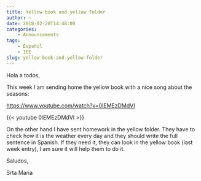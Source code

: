 ```yaml
---
title: Yellow book and yellow folder
author: ~
date: 2018-02-28T14:48:00
categories:
    - Announcements
tags:
    - Español
    - 1EE
slug: yellow-book-and-yellow-folder
---
```


Hola a todos,

This week I am sending home the yellow book with a nice song about the seasons: 

https://www.youtube.com/watch?v=0lEMEzDMdVI
<br/>

{{< youtube 0lEMEzDMdVI >}}
<br/>

On the other hand I have sent homework in the yellow folder. They have to check how it is the weather every day and they should write the full sentence in Spanish. If they need it, they can look in the yellow book (last week entry), I am sure it will help them to do it.

Saludos,

Srta Maria